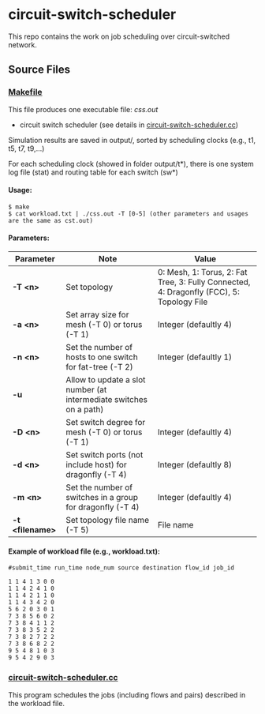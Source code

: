 # circuit-switch-scheduler
This repo contains the work on job scheduling over circuit-switched network.
## Source Files
### [Makefile](Makefile)
This file produces one executable file:
*css.out*
* circuit switch scheduler (see details in [circuit-switch-scheduler.cc](circuit-switch-scheduler.cc))

Simulation results are saved in output/, sorted by scheduling clocks (e.g., t1, t5, t7, t9,...)

For each scheduling clock (showed in folder output/t*), there is one system log file (stat) and routing table for each switch (sw*)

#### Usage: 
```shell
$ make
$ cat workload.txt | ./css.out -T [0-5] (other parameters and usages are the same as cst.out)
```

#### Parameters:

| Parameter | Note | Value |
| --- | --- | --- |
| **-T \<n\>** | Set topology | 0: Mesh, 1: Torus, 2: Fat Tree, 3: Fully Connected, 4: Dragonfly (FCC), 5: Topology File |
| **-a \<n\>** | Set array size for mesh (-T 0) or torus (-T 1) | Integer (defaultly 4) |
| **-n \<n\>** | Set the number of hosts to one switch for fat-tree (-T 2) | Integer (defaultly 1) |
| **-u** | Allow to update a slot number (at intermediate switches on a path) |  |
| **-D \<n\>** | Set switch degree for mesh (-T 0) or torus (-T 1) | Integer (defaultly 4) |
| **-d \<n\>** | Set switch ports (not include host) for dragonfly (-T 4) | Integer (defaultly 8) |
| **-m \<n\>** | Set the number of switches in a group for dragonfly (-T 4) | Integer (defaultly 4) |
| **-t \<filename\>** | Set topology file name (-T 5) | File name |

#### Example of workload file (e.g., workload.txt):

    #submit_time run_time node_num source destination flow_id job_id

    1 1 4 1 3 0 0
    1 1 4 2 4 1 0
    1 1 4 2 1 1 0
    1 1 4 3 4 2 0
    5 6 2 0 3 0 1
    7 3 8 5 6 0 2
    7 3 8 4 1 1 2
    7 3 8 3 5 2 2
    7 3 8 2 7 2 2
    7 3 8 6 8 2 2
    9 5 4 8 1 0 3
    9 5 4 2 9 0 3

### [circuit-switch-scheduler.cc](circuit-switch-scheduler.cc)
This program schedules the jobs (including flows and pairs) described in the workload file.
